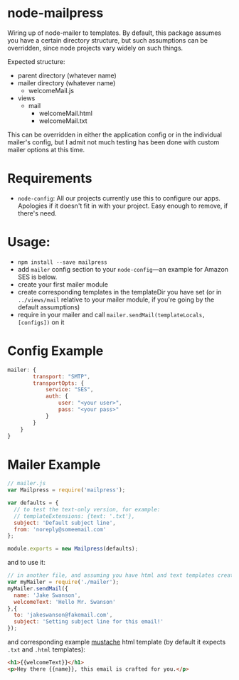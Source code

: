 node-mailpress
==============

Wiring up of node-mailer to templates. By default, this package assumes you have a certain directory structure, but such assumptions can be overridden, since node projects vary widely on such things.

Expected structure:
- parent directory (whatever name)
 - mailer directory (whatever name)
     - welcomeMail.js
 - views
     - mail
         - welcomeMail.html
         - welcomeMail.txt

This can be overridden in either the application config or in the individual mailer's config, but I admit not much testing has been done with custom mailer options at this time.

Requirements
============

 - `node-config`: All our projects currently use this to configure our apps. Apologies if it doesn't fit in with your project. Easy enough to remove, if there's need.

Usage:
======

- `npm install --save mailpress`
- add `mailer` config section to your `node-config`—an example for Amazon SES is below.
- create your first mailer module
- create corresponding templates in the templateDir you have set (or in `../views/mail` relative to your mailer module, if you're going by the default assumptions)
- require in your mailer and call `mailer.sendMail(templateLocals, [configs])` on it

Config Example
============

```javascript
mailer: {
        transport: "SMTP",
        transportOpts: {
            service: "SES",
            auth: {
                user: "<your user>",
                pass: "<your pass>"
            }
        }
    }
}
```

Mailer Example
============
```javascript
// mailer.js
var Mailpress = require('mailpress');

var defaults = {
  // to test the text-only version, for example:
  // templateExtensions: {text: '.txt'},
  subject: 'Default subject line',
  from: 'noreply@someemail.com'
};

module.exports = new Mailpress(defaults);
```
and to use it:
```javascript
// in another file, and assuming you have html and text templates created
var myMailer = require('./mailer');
myMailer.sendMail({
  name: 'Jake Swanson', 
  welcomeText: 'Hello Mr. Swanson'
},{
  to: 'jakeswanson@fakemail.com',
  subject: 'Setting subject line for this email!'
});
```

and corresponding example [mustache](http://mustache.github.io/) html template (by default it expects `.txt` and `.html` templates):
```html
<h1>{{welcomeText}}</h1>
<p>Hey there {{name}}, this email is crafted for you.</p>
```
